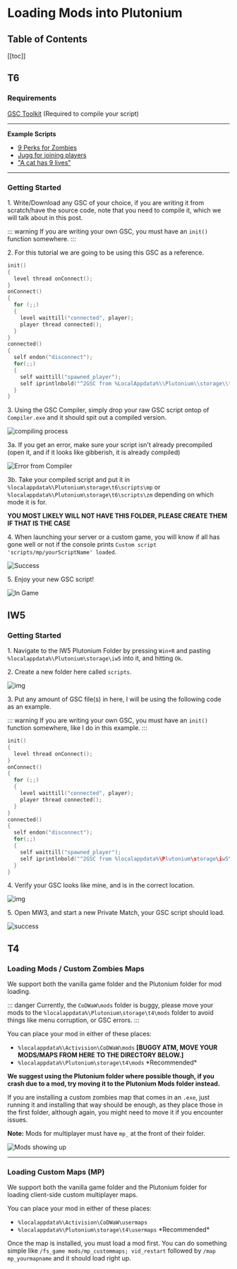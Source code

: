 # Loading Mods into Plutonium

## Table of Contents

[[toc]]

## T6

### Requirements

[GSC Toolkit](https://drive.google.com/file/d/1j_ocjFCQsFaWqF2-PfdoJt2nF_EpNL_G/view?usp=sharing) (Required to compile your script)

---

__Example Scripts__
- [9 Perks for Zombies](https://forum.plutonium.pw/topic/29/all-perk-slots-unlock-script-zombies)
- [Jugg for joining players](https://forum.plutonium.pw/topic/112/jugger-for-new-players-joining-at-or-after-round-8-zombies)
- ["A cat has 9 lives"](https://forum.plutonium.pw/topic/449/mob-of-the-dead-mod-a-cat-has-9-lives)

---

### Getting Started
1\. Write/Download any GSC of your choice, if you are writing it from scratch/have the source code, note that you need to compile it, which we will talk about in this post.

::: warning
If you are writing your own GSC, you must have an `init()` function somewhere.
:::

2\. For this tutorial we are going to be using this GSC as a reference.

```c
init()
{
  level thread onConnect();
}
onConnect()
{
  for (;;)
  {
    level waittill("connected", player);
    player thread connected();
  }
}
connected()
{
  self endon("disconnect");
  for(;;)
  {
    self waittill("spawned_player");
    self iprintlnbold("^2GSC from %LocalAppdata%\\Plutonium\\storage\\t6\\scripts\\mp\\test.gsc ^1(Compiled)");
  }
}
```

3\. Using the GSC Compiler, simply drop your raw GSC script ontop of `Compiler.exe` and it should spit out a compiled version.

![compiling process](https://i.imgur.com/OWtguHd.gif)

3a\. If you get an error, make sure your script isn't already precompiled (open it, and if it looks like gibberish, it is already compiled)  

![Error from Compiler](https://i.imgur.com/JgwqeCy.png)

3b\. Take your compiled script and put it in `%localappdata%\Plutonium\storage\t6\scripts\mp` or `%localappdata%\Plutonium\storage\t6\scripts\zm` depending on which mode it is for.

**YOU MOST LIKELY WILL NOT HAVE THIS FOLDER, PLEASE CREATE THEM IF THAT IS THE CASE**  

4\. When launching your server or a custom game, you will know if all has gone well or not if the console prints `Custom script 'scripts/mp/yourScriptName' loaded`.

![Success](https://i.imgur.com/oVlCBnI.png)

5\. Enjoy your new GSC script!

![In Game](https://i.imgur.com/bun6iFx.png)

## IW5

### Getting Started⠀

1\. Navigate to the IW5 Plutonium Folder by pressing `Win+R` and pasting `%localappdata%\Plutonium\storage\iw5` into it, and hitting `Ok`.

2\. Create a new folder here called `scripts`.

![img](https://i.imgur.com/4KOfafh.png)

3\. Put any amount of GSC file(s) in here, I will be using the following code as an example.

::: warning
If you are writing your own GSC, you must have an `init()` function somewhere, like I do in this example.
:::

```c
init()
{
  level thread onConnect();
}
onConnect()
{
  for (;;)
  {
    level waittill("connected", player);
    player thread connected();
  }
}
connected()
{
  self endon("disconnect");
  for(;;)
  {
    self waittill("spawned_player");
    self iprintlnbold("^2GSC from %localappdata%\Plutonium\storage\iw5\scripts\example.gsc");
  }
}
```

4\. Verify your GSC looks like mine, and is in the correct location.

![img](https://i.imgur.com/LSrZkI0.png)

5\. Open MW3, and start a new Private Match, your GSC script should load.

![success](https://i.imgur.com/X2qZtj5.png)

## T4

### Loading Mods / Custom Zombies Maps

We support both the vanilla game folder and the Plutonium folder for mod loading.

::: danger
Currently, the `CoDWaW\mods` folder is buggy, please move your mods to the `%localappdata%\Plutonium\storage\t4\mods` folder to avoid things like menu corruption, or GSC errors.
:::

You can place your mod in either of these places:
* `%localappdata%\Activision\CoDWaW\mods`    **[BUGGY ATM, MOVE YOUR MODS/MAPS FROM HERE TO THE DIRECTORY BELOW.]**
* `%localappdata%\Plutonium\storage\t4\mods`   \*Recommended\*

**We suggest using the Plutonium folder where possible though, if you crash due to a mod, try moving it to the Plutonium Mods folder instead.**

If you are installing a custom zombies map that comes in an `.exe`, just running it and installing that way should be enough, as they place those in the first folder, although again, you might need to move it if you encounter issues.

**Note:** Mods for multiplayer must have `mp_` at the front of their folder.

![Mods showing up](https://i.imgur.com/Vn95lq9.png)

---

### Loading Custom Maps (MP)

We support both the vanilla game folder and the Plutonium folder for loading client-side custom multiplayer maps.

You can place your mod in either of these places:
* `%localappdata%\Activision\CoDWaW\usermaps`
* `%localappdata%\Plutonium\storage\t4\usermaps`   \*Recommended\*

Once the map is installed, you must load a mod first. You can do something simple like `/fs_game mods/mp_custommaps; vid_restart` followed by `/map mp_yourmapname` and it should load right up.
